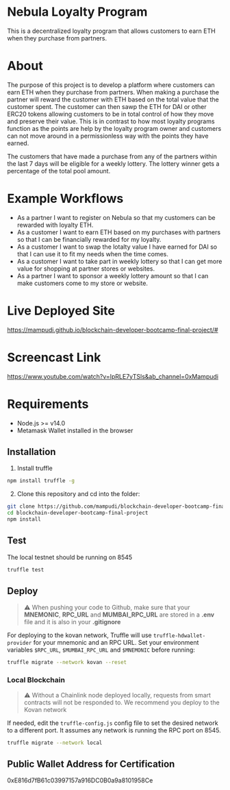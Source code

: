 # Nebula Loyalty Program

This is a decentralized loyalty program that allows customers to earn ETH when they purchase from partners. 

# About

The purpose of this project is to develop a platform where customers can earn ETH when they purchase from partners. When making a purchase the partner will reward the customer with ETH based on the total value that the customer spent. The customer can then sawp the ETH for DAI or other ERC20 tokens allowing customers to be in total control of how they move and preserve their value. This is in contrast to how most loyalty programs function as the points are help by the loyalty program owner and customers can not move around in a permissionless way with the points they have earned.

The customers that have made a purchase from any of the partners within the last 7 days will be eligible for a weekly lottery. The lottery winner gets a percentage of the total pool amount.


# Example Workflows
* As a partner I want to register on Nebula so that my customers can be rewarded with loyalty ETH.
* As a customer I want to earn ETH based on my purchases with partners so that I can be financially rewarded for my loyalty.
* As a customer I want to swap the lotalty value I have earned for DAI so that I can use it to fit my needs when the time comes.
* As a customer I want to take part in weekly lottery so that I can get more value for shopping at partner stores or websites.
* As a partner I want to sponsor a weekly lottery amount so that I can make customers come to my store or website.

# Live Deployed Site
https://mampudi.github.io/blockchain-developer-bootcamp-final-project/#

# Screencast Link
https://www.youtube.com/watch?v=IpRLE7yTSls&ab_channel=0xMampudi

# Requirements

* Node.js >= v14.0
* Metamask Wallet installed in the browser

## Installation
1. Install truffle

```bash
npm install truffle -g
```
2. Clone this repository and cd into the folder:

```bash
git clone https://github.com/mampudi/blockchain-developer-bootcamp-final-project.git
cd blockchain-developer-bootcamp-final-project
npm install
```

## Test
The local testnet should be running on 8545
```bash
truffle test
```

## Deploy

> :warning: When pushing your code to Github, make sure that your **MNEMONIC**, **RPC_URL** and **MUMBAI_RPC_URL** are stored in a **.env** file and it is also in your **.gitignore**

For deploying to the kovan network, Truffle will use `truffle-hdwallet-provider` for your mnemonic and an RPC URL. Set your environment variables `$RPC_URL`, `$MUMBAI_RPC_URL` and `$MNEMONIC` before running:

```bash
truffle migrate --network kovan --reset
```

### Local Blockchain

> :warning: Without a Chainlink node deployed locally, requests from smart contracts will not be responded to. We recommend you deploy to the Kovan network

If needed, edit the `truffle-config.js` config file to set the desired network to a different port. It assumes any network is running the RPC port on 8545.

```bash
truffle migrate --network local
```

## Public Wallet Address for Certification
0xE816d7fB61c03997157a916DC0B0a9a8101958Ce
